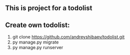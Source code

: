 This is project for a todolist
--
Create own todolist:
--
1. git clone https://github.com/andreyshibaev/todolist.git
3. py manage.py migrate
4. py manage.py runserver
